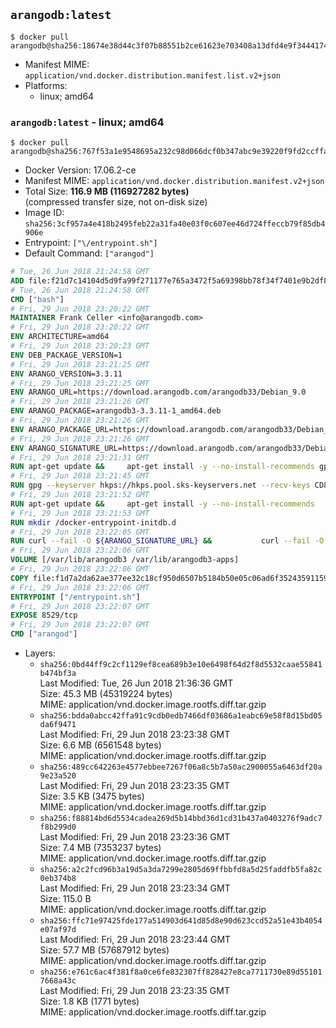 ## `arangodb:latest`

```console
$ docker pull arangodb@sha256:18674e38d44c3f07b88551b2ce61623e703408a13dfd4e9f3444174aab41bd99
```

-	Manifest MIME: `application/vnd.docker.distribution.manifest.list.v2+json`
-	Platforms:
	-	linux; amd64

### `arangodb:latest` - linux; amd64

```console
$ docker pull arangodb@sha256:767f53a1e9548695a232c98d066dcf0b347abc9e39220f9fd2ccffac6348c0ab
```

-	Docker Version: 17.06.2-ce
-	Manifest MIME: `application/vnd.docker.distribution.manifest.v2+json`
-	Total Size: **116.9 MB (116927282 bytes)**  
	(compressed transfer size, not on-disk size)
-	Image ID: `sha256:3cf957a4e418b2495feb22a31fa40e03f0c607ee46d724ffeccb79f85db4906e`
-	Entrypoint: `["\/entrypoint.sh"]`
-	Default Command: `["arangod"]`

```dockerfile
# Tue, 26 Jun 2018 21:24:58 GMT
ADD file:f21d7c14104d5d9fa99f271177e765a3472f5a69398bb78f34f7401e9b2df837 in / 
# Tue, 26 Jun 2018 21:24:58 GMT
CMD ["bash"]
# Fri, 29 Jun 2018 23:20:22 GMT
MAINTAINER Frank Celler <info@arangodb.com>
# Fri, 29 Jun 2018 23:20:22 GMT
ENV ARCHITECTURE=amd64
# Fri, 29 Jun 2018 23:20:23 GMT
ENV DEB_PACKAGE_VERSION=1
# Fri, 29 Jun 2018 23:21:25 GMT
ENV ARANGO_VERSION=3.3.11
# Fri, 29 Jun 2018 23:21:25 GMT
ENV ARANGO_URL=https://download.arangodb.com/arangodb33/Debian_9.0
# Fri, 29 Jun 2018 23:21:26 GMT
ENV ARANGO_PACKAGE=arangodb3-3.3.11-1_amd64.deb
# Fri, 29 Jun 2018 23:21:26 GMT
ENV ARANGO_PACKAGE_URL=https://download.arangodb.com/arangodb33/Debian_9.0/amd64/arangodb3-3.3.11-1_amd64.deb
# Fri, 29 Jun 2018 23:21:26 GMT
ENV ARANGO_SIGNATURE_URL=https://download.arangodb.com/arangodb33/Debian_9.0/amd64/arangodb3-3.3.11-1_amd64.deb.asc
# Fri, 29 Jun 2018 23:21:31 GMT
RUN apt-get update &&     apt-get install -y --no-install-recommends gpg dirmngr     &&     rm -rf /var/lib/apt/lists/*
# Fri, 29 Jun 2018 23:21:45 GMT
RUN gpg --keyserver hkps://hkps.pool.sks-keyservers.net --recv-keys CD8CB0F1E0AD5B52E93F41E7EA93F5E56E751E9B
# Fri, 29 Jun 2018 23:21:52 GMT
RUN apt-get update &&     apt-get install -y --no-install-recommends         libjemalloc1         ca-certificates         pwgen         curl     &&     rm -rf /var/lib/apt/lists/*
# Fri, 29 Jun 2018 23:21:53 GMT
RUN mkdir /docker-entrypoint-initdb.d
# Fri, 29 Jun 2018 23:22:05 GMT
RUN curl --fail -O ${ARANGO_SIGNATURE_URL} &&           curl --fail -O ${ARANGO_PACKAGE_URL} &&             gpg --verify ${ARANGO_PACKAGE}.asc &&     (echo arangodb3 arangodb3/password password test | debconf-set-selections) &&     (echo arangodb3 arangodb3/password_again password test | debconf-set-selections) &&     DEBIAN_FRONTEND="noninteractive" dpkg -i ${ARANGO_PACKAGE} &&     rm -rf /var/lib/arangodb3/* &&     sed -ri         -e 's!127\.0\.0\.1!0.0.0.0!g'         -e 's!^(file\s*=).*!\1 -!'         -e 's!^\s*uid\s*=.*!!'         /etc/arangodb3/arangod.conf     && chgrp 0 /var/lib/arangodb3 /var/lib/arangodb3-apps     && chmod 775 /var/lib/arangodb3 /var/lib/arangodb3-apps     &&     rm -f ${ARANGO_PACKAGE}*
# Fri, 29 Jun 2018 23:22:06 GMT
VOLUME [/var/lib/arangodb3 /var/lib/arangodb3-apps]
# Fri, 29 Jun 2018 23:22:06 GMT
COPY file:f1d7a2da62ae377ee32c18cf950d6507b5184b50e05c06ad6f35243591159860 in /entrypoint.sh 
# Fri, 29 Jun 2018 23:22:06 GMT
ENTRYPOINT ["/entrypoint.sh"]
# Fri, 29 Jun 2018 23:22:07 GMT
EXPOSE 8529/tcp
# Fri, 29 Jun 2018 23:22:07 GMT
CMD ["arangod"]
```

-	Layers:
	-	`sha256:0bd44ff9c2cf1129ef8cea689b3e10e6498f64d2f8d5532caae55841b474bf3a`  
		Last Modified: Tue, 26 Jun 2018 21:36:36 GMT  
		Size: 45.3 MB (45319224 bytes)  
		MIME: application/vnd.docker.image.rootfs.diff.tar.gzip
	-	`sha256:bdda0abcc42ffa91c9cdb0edb7466df03686a1eabc69e58f8d15bd05da6f9471`  
		Last Modified: Fri, 29 Jun 2018 23:23:38 GMT  
		Size: 6.6 MB (6561548 bytes)  
		MIME: application/vnd.docker.image.rootfs.diff.tar.gzip
	-	`sha256:489cc642263e4577ebbee7267f06a8c5b7a50ac2900055a6463df20a9e23a520`  
		Last Modified: Fri, 29 Jun 2018 23:23:35 GMT  
		Size: 3.5 KB (3475 bytes)  
		MIME: application/vnd.docker.image.rootfs.diff.tar.gzip
	-	`sha256:f88814bd6d5534cadea269d5b14bbd36d1cd31b437a0403276f9adc7f8b299d0`  
		Last Modified: Fri, 29 Jun 2018 23:23:36 GMT  
		Size: 7.4 MB (7353237 bytes)  
		MIME: application/vnd.docker.image.rootfs.diff.tar.gzip
	-	`sha256:a2c2fcd96b3a19d5a3da7299e2805d69ffbbfd8a5d25faddfb5fa82c0eb374b8`  
		Last Modified: Fri, 29 Jun 2018 23:23:34 GMT  
		Size: 115.0 B  
		MIME: application/vnd.docker.image.rootfs.diff.tar.gzip
	-	`sha256:ffc71e97425fde177a514903d641d85d8e90d623ccd52a51e43b4054e07af97d`  
		Last Modified: Fri, 29 Jun 2018 23:23:44 GMT  
		Size: 57.7 MB (57687912 bytes)  
		MIME: application/vnd.docker.image.rootfs.diff.tar.gzip
	-	`sha256:e761c6ac4f381f8a0ce6fe832307ff828427e8ca7711730e89d551017668a43c`  
		Last Modified: Fri, 29 Jun 2018 23:23:35 GMT  
		Size: 1.8 KB (1771 bytes)  
		MIME: application/vnd.docker.image.rootfs.diff.tar.gzip
